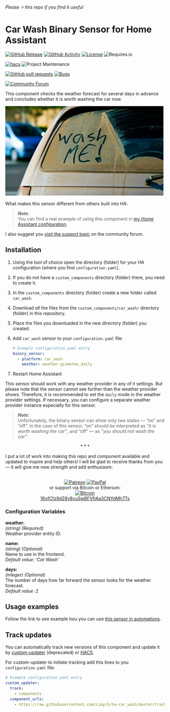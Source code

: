 *Please :star: this repo if you find it useful*

# Car Wash Binary Sensor for Home Assistant

[![GitHub Release](https://img.shields.io/github/tag-date/Limych/ha-car_wash?label=release&style=popout)](https://github.com/Limych/ha-car_wash/releases)
[![GitHub Activity](https://img.shields.io/github/commit-activity/y/Limych/ha-car_wash.svg?style=popout)](https://github.com/Limych/ha-car_wash/commits/master)
[![License](https://img.shields.io/badge/license-Creative_Commons_BY--NC--SA_License-lightgray.svg?style=popout)](LICENSE.md)
![Requires.io](https://img.shields.io/requires/github/Limych/ha-car_wash)

[![hacs](https://img.shields.io/badge/HACS-Default-orange.svg?style=popout)][hacs]
![Project Maintenance](https://img.shields.io/badge/maintainer-Andrey%20Khrolenok%20%40Limych-blue.svg?style=popout)

[![GitHub pull requests](https://img.shields.io/github/issues-pr/Limych/ha-car_wash?style=popout)](https://github.com/Limych/ha-car_wash/pulls)
[![Bugs](https://img.shields.io/github/issues/Limych/ha-car_wash/bug.svg?colorB=red&label=bugs&style=popout)](https://github.com/Limych/ha-car_wash/issues?q=is%3Aopen+is%3Aissue+label%3ABug)

[![Community Forum](https://img.shields.io/badge/community-forum-brightgreen.svg?style=popout)][forum-support]

This component checks the weather forecast for several days in advance and concludes whether it is worth washing the car now.

![Example](example.jpg)

What makes this sensor different from others built into HA:

> **_Note_**:\
> You can find a real example of using this component in [my Home Assistant configuration](https://github.com/Limych/HomeAssistantConfiguration).

I also suggest you [visit the support topic][forum-support] on the community forum.

## Installation

1. Using the tool of choice open the directory (folder) for your HA configuration (where you find `configuration.yaml`).
1. If you do not have a `custom_components` directory (folder) there, you need to create it.
1. In the `custom_components` directory (folder) create a new folder called `car_wash`.
1. Download _all_ the files from the `custom_components/car_wash/` directory (folder) in this repository.
1. Place the files you downloaded in the new directory (folder) you created.
1. Add `car_wash` sensor to your `configuration.yaml` file:

    ```yaml
    # Example configuration.yaml entry
    binary_sensor:
      - platform: car_wash
        weather: weather.gismeteo_daily
    ```

1. Restart Home Assistant

This sensor should work with any weather provider in any of it settings. But please note that the sensor cannot see further than the weather provider shows. Therefore, it is recommended to set the `daily` mode in the weather provider settings. If necessary, you can configure a separate weather provider instance especially for this sensor.

> **_Note_**:\
> Unfortunately, the binary sensor can show only two states — “on” and “off”.
> In the case of this sensor, “on” should be interpreted as *“it is worth washing the car”*, and “off” — as *“you should not wash the car”*.

<p align="center">* * *</p>
I put a lot of work into making this repo and component available and updated to inspire and help others! I will be glad to receive thanks from you — it will give me new strength and add enthusiasm:
<p align="center"><br>
<a href="https://www.patreon.com/join/limych?" target="_blank"><img src="http://khrolenok.ru/support_patreon.png" alt="Patreon" width="250" height="48"></a>
<a href="https://www.paypal.com/cgi-bin/webscr?cmd=_donations&business=UAGFL5L6M8RN2&item_name=[car_wash]+Donation+for+a+big+barrel+of+coffee+:)&currency_code=EUR&source=url" target="_blank"><img src="http://khrolenok.ru/support_paypal.png" alt="PayPal" width="250" height="48"></a>
<br>or&nbsp;support via Bitcoin or Etherium:<br>
<a href="bitcoin:16yfCfz9dZ8y8yuSwBFVfiAa3CNYdMh7Ts" target="_blank"><img src="http://khrolenok.ru/support_bitcoin.png" alt="Bitcoin" width="150"><br>
16yfCfz9dZ8y8yuSwBFVfiAa3CNYdMh7Ts</a>
</p>

### Configuration Variables

**weather:**\
  _(string) (Required)_\
  Weather provider entity ID.

**name:**\
  _(string) (Optional)_\
  Name to use in the frontend.\
  _Default value: 'Car Wash'_
  
**days:**\
  _(integer) (Optional)_\
  The number of days how far forward the sensor looks for the weather forecast.\
  _Default value: 2_

## Usage examples

Follow the link to see example hou you can use [this sensor in automations](https://community.home-assistant.io/t/car-wash-binary-sensor/110046/20).

## Track updates

You can automatically track new versions of this component and update it by [custom-updater](https://github.com/custom-components/custom_updater) (deprecated) or [HACS][hacs].

For custom-updater to initiate tracking add this lines to you `configuration.yaml` file:

```yaml
# Example configuration.yaml entry
custom_updater:
  track:
    - components
  component_urls:
    - https://raw.githubusercontent.com/Limych/ha-car_wash/master/tracker.json
```

[forum-support]: https://community.home-assistant.io/t/car-wash-binary-sensor/110046
[hacs]: https://github.com/custom-components/hacs

